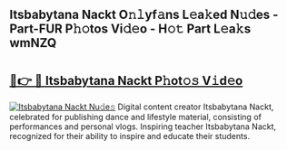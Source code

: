 ## Itsbabytana Nackt O𝚗𝚕yf𝚊ns L𝚎a𝚔ed N𝚞𝚍es - Part-FUR P𝚑𝚘tos Vi𝚍𝚎o - H𝚘𝚝 Part L𝚎a𝚔s wmNZQ

# <h2><a href="http://kf5lt3l.oniu.top/?m=Itsbabytana+Nackt">🔗👉 🔴 Itsbabytana Nackt P𝚑ot𝚘𝚜 V𝚒d𝚎o</a></h2>

[![Itsbabytana Nackt Nu𝚍e𝚜](https://i.imgur.com/0qMVB7G.gif)](http://kf5lt3l.oniu.top/?m=Itsbabytana+Nackt)
Digital content creator Itsbabytana Nackt, celebrated for publishing dance and lifestyle material, consisting of performances and personal vlogs. Inspiring teacher Itsbabytana Nackt, recognized for their ability to inspire and educate their students.  
